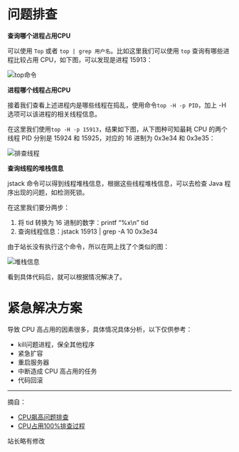 # 问题排查

**查询哪个进程占用CPU**

可以使用 `Top` 或者 `top | grep 用户名`。比如这里我们可以使用 `top` 查询有哪些进程比较占用 CPU，如下图，可以发现是进程 15913：

![top命令](http://hunt-cdn.eyescode.top/content/8c2b7604-c68d-2f5e-0253-4c0dd439c162.png)

**进程哪个线程占用CPU**

接着我们查看上述进程内是哪些线程在捣乱，使用命令`top -H -p PID`，加上 -H 选项可以该进程的相关线程信息。

在这里我们使用`top -H -p 15913`，结果如下图，从下图种可知最耗 CPU 的两个线程 PID 分别是 15924 和 15925，对应的 16 进制为 0x3e34 和 0x3e35：

![排查线程](http://hunt-cdn.eyescode.top/content/931ef8df-220b-fcac-cc6b-82a43f63e3a4.png)

**查询线程的堆栈信息**

jstack 命令可以得到线程堆栈信息，根据这些线程堆栈信息，可以去检查 Java 程序出现的问题，如检测死锁。

在这里我们要分两步：
1. 将 tid 转换为 16 进制的数字：printf “%x\n” tid
2. 查询线程信息：jstack 15913 | grep -A 10 0x3e34

由于站长没有执行这个命令，所以在网上找了个类似的图：

![堆栈信息](http://hunt-cdn.eyescode.top/content/977ca4d2-ec80-e632-a5ab-243bd4dca419.jpg)

看到具体代码后，就可以根据情况解决了。

# 紧急解决方案

导致 CPU 高占用的因素很多，具体情况具体分析，以下仅供参考：
+ kill问题进程，保全其他程序
+ 紧急扩容
+ 重启服务器
+ 中断造成 CPU 高占用的任务
+ 代码回滚

------
摘自：
+ [CPU飙高问题排查](https://zhuanlan.zhihu.com/p/322597955)
+ [CPU占用100%排查过程](https://cloud.tencent.com/developer/article/1400432)

站长略有修改